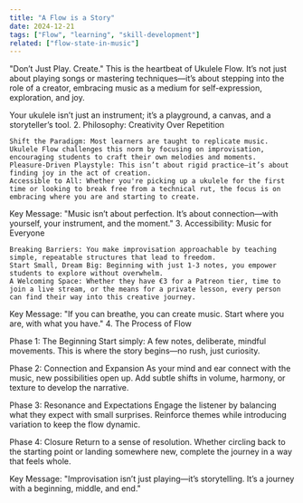```yaml
---
title: "A Flow is a Story"
date: 2024-12-21
tags: ["Flow", "learning", "skill-development"]
related: ["flow-state-in-music"]
---
```


"Don’t Just Play. Create."
This is the heartbeat of Ukulele Flow. It’s not just about playing songs or mastering techniques—it’s about stepping into the role of a creator, embracing music as a medium for self-expression, exploration, and joy.

Your ukulele isn’t just an instrument; it’s a playground, a canvas, and a storyteller’s tool.
2. Philosophy: Creativity Over Repetition

    Shift the Paradigm: Most learners are taught to replicate music. Ukulele Flow challenges this norm by focusing on improvisation, encouraging students to craft their own melodies and moments.
    Pleasure-Driven Playstyle: This isn’t about rigid practice—it’s about finding joy in the act of creation.
    Accessible to All: Whether you're picking up a ukulele for the first time or looking to break free from a technical rut, the focus is on embracing where you are and starting to create.

Key Message: "Music isn’t about perfection. It’s about connection—with yourself, your instrument, and the moment."
3. Accessibility: Music for Everyone

    Breaking Barriers: You make improvisation approachable by teaching simple, repeatable structures that lead to freedom.
    Start Small, Dream Big: Beginning with just 1-3 notes, you empower students to explore without overwhelm.
    A Welcoming Space: Whether they have €3 for a Patreon tier, time to join a live stream, or the means for a private lesson, every person can find their way into this creative journey.

Key Message: "If you can breathe, you can create music. Start where you are, with what you have."
4. The Process of Flow

Phase 1: The Beginning
Start simply: A few notes, deliberate, mindful movements. This is where the story begins—no rush, just curiosity.

Phase 2: Connection and Expansion
As your mind and ear connect with the music, new possibilities open up. Add subtle shifts in volume, harmony, or texture to develop the narrative.

Phase 3: Resonance and Expectations
Engage the listener by balancing what they expect with small surprises. Reinforce themes while introducing variation to keep the flow dynamic.

Phase 4: Closure
Return to a sense of resolution. Whether circling back to the starting point or landing somewhere new, complete the journey in a way that feels whole.

Key Message: "Improvisation isn’t just playing—it’s storytelling. It’s a journey with a beginning, middle, and end."